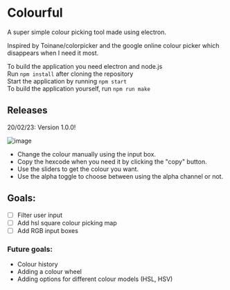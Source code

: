 # Colourful
A super simple colour picking tool made using electron.  

Inspired by Toinane/colorpicker and the google online colour picker which disappears when I need it most.  

To build the application you need electron and node.js  
Run `npm install` after cloning the repository  
Start the application by running `npm start`   
To build the application yourself, run `npm run make`

## Releases  
20/02/23: Version 1.0.0!  

![image](https://user-images.githubusercontent.com/66296587/220074489-06fc57b2-53d5-4e03-a5ee-f19bffb44339.png)  
- Change the colour manually using the input box.   
- Copy the hexcode when you need it by clicking the "copy" button.  
- Use the sliders to get the colour you want.  
- Use the alpha toggle to choose between using the alpha channel or not.  

## Goals:
- [ ] Filter user input
- [ ] Add hsl square colour picking map
- [ ] Add RGB input boxes
### Future goals:
- Colour history
- Adding a colour wheel
- Adding options for different colour models (HSL, HSV)
